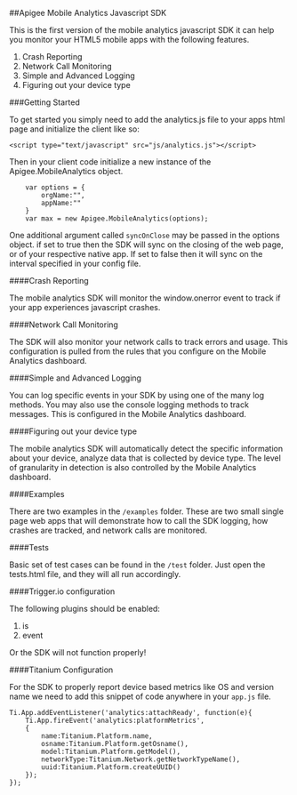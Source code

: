##Apigee Mobile Analytics Javascript SDK

This is the first version of the mobile analytics javascript SDK it can help you monitor your HTML5 mobile apps with the following features.

1. Crash Reporting
2. Network Call Monitoring
3. Simple and Advanced Logging
4. Figuring out your device type

###Getting Started

To get started you simply need to add the analytics.js file to your apps html page and initialize the client like so:

    <script type="text/javascript" src="js/analytics.js"></script>

Then in your client code initialize a new instance of the Apigee.MobileAnalytics object.

        var options = {
            orgName:"",
            appName:""
        }
        var max = new Apigee.MobileAnalytics(options);

One additional argument called `syncOnClose` may be passed in the options object. if set to true then the SDK will sync on the closing of the web page, or of your respective native app. If set to false then it will sync on the interval specified in your config file.


####Crash Reporting

The mobile analytics SDK will monitor the window.onerror event to track if your app experiences javascript crashes.

####Network Call Monitoring

The SDK will also monitor your network calls to track errors and usage. This configuration is pulled from the rules that you configure on the Mobile Analytics dashboard.

####Simple and Advanced Logging

You can log specific events in your SDK by using one of the many log methods. You may also use the console logging methods to track messages. This is configured in the Mobile Analytics dashboard.

####Figuring out your device type

The mobile analytics SDK will automatically detect the specific information about your device, analyze data that is collected by device type. The level of granularity in detection is also controlled by the Mobile Analytics dashboard.

####Examples

There are two examples in the `/examples` folder. These are two small single page web apps that will demonstrate how to call the SDK logging, how crashes are tracked, and network calls are monitored.

####Tests 

Basic set of test cases can be found in the `/test` folder. Just open the tests.html file, and they will all run accordingly.

####Trigger.io configuration

The following plugins should be enabled:

1. is
2. event

Or the SDK will not function properly!

####Titanium Configuration

For the SDK to properly report device based metrics like OS and version name we need to add this snippet of code anywhere in your `app.js` file.

	Ti.App.addEventListener('analytics:attachReady', function(e){
		Ti.App.fireEvent('analytics:platformMetrics', 
		{
			name:Titanium.Platform.name, 
			osname:Titanium.Platform.getOsname(), 
			model:Titanium.Platform.getModel(), 
			networkType:Titanium.Network.getNetworkTypeName(), 
			uuid:Titanium.Platform.createUUID()
		});
	});

